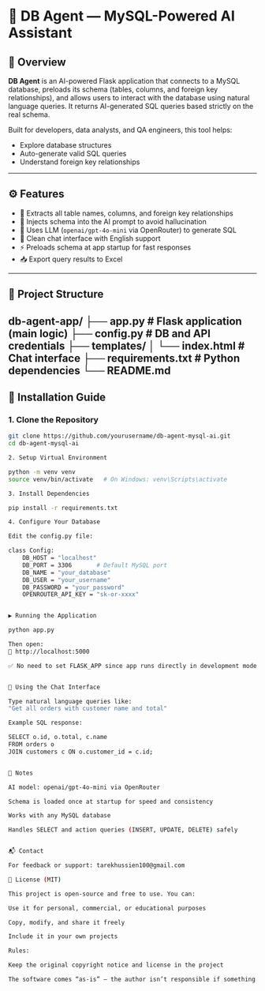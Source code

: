 # 🧠 DB Agent — MySQL-Powered AI Assistant

## 📌 Overview

**DB Agent** is an AI-powered Flask application that connects to a MySQL database, preloads its schema (tables, columns, and foreign key relationships), and allows users to interact with the database using natural language queries. It returns AI-generated SQL queries based strictly on the real schema.

Built for developers, data analysts, and QA engineers, this tool helps:

- Explore database structures  
- Auto-generate valid SQL queries  
- Understand foreign key relationships  

---

## ⚙️ Features

- 🔗 Extracts all table names, columns, and foreign key relationships  
- 🧠 Injects schema into the AI prompt to avoid hallucination  
- 📝 Uses LLM (`openai/gpt-4o-mini` via OpenRouter) to generate SQL  
- 💬 Clean chat interface with English support  
- ⚡ Preloads schema at app startup for fast responses  
- 📥 Export query results to Excel  

---

## 📁 Project Structure

db-agent-app/
├── app.py # Flask application (main logic)
├── config.py # DB and API credentials
├── templates/
│ └── index.html # Chat interface
├── requirements.txt # Python dependencies
└── README.md
---

## 🚀 Installation Guide

### 1. Clone the Repository

```bash
git clone https://github.com/yourusername/db-agent-mysql-ai.git
cd db-agent-mysql-ai

2. Setup Virtual Environment

python -m venv venv
source venv/bin/activate   # On Windows: venv\Scripts\activate

3. Install Dependencies

pip install -r requirements.txt

4. Configure Your Database

Edit the config.py file:

class Config:
    DB_HOST = "localhost"
    DB_PORT = 3306       # Default MySQL port
    DB_NAME = "your_database"
    DB_USER = "your_username"
    DB_PASSWORD = "your_password"
    OPENROUTER_API_KEY = "sk-or-xxxx"


▶️ Running the Application

python app.py

Then open:
📍 http://localhost:5000

✅ No need to set FLASK_APP since app runs directly in development mode.


💬 Using the Chat Interface

Type natural language queries like:
"Get all orders with customer name and total"

Example SQL response:

SELECT o.id, o.total, c.name
FROM orders o
JOIN customers c ON o.customer_id = c.id;


📌 Notes

AI model: openai/gpt-4o-mini via OpenRouter

Schema is loaded once at startup for speed and consistency

Works with any MySQL database

Handles SELECT and action queries (INSERT, UPDATE, DELETE) safely


📬 Contact

For feedback or support: tarekhussien100@gmail.com

📝 License (MIT)

This project is open-source and free to use. You can:

Use it for personal, commercial, or educational purposes

Copy, modify, and share it freely

Include it in your own projects

Rules:

Keep the original copyright notice and license in the project

The software comes “as-is” — the author isn’t responsible if something goes wrong
